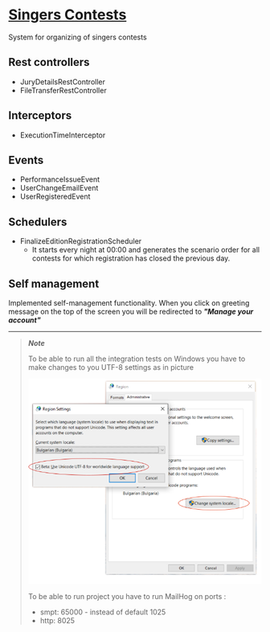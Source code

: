 # <u>Singers Contests</u>

System for organizing of singers contests

## Rest controllers
- JuryDetailsRestController
- FileTransferRestController 

## Interceptors
- ExecutionTimeInterceptor

## Events
- PerformanceIssueEvent
- UserChangeEmailEvent
- UserRegisteredEvent

## Schedulers
- FinalizeEditionRegistrationScheduler
   - It starts every night at 00:00 and generates the scenario order for all contests for which registration has closed the previous day.

## Self management
  Implemented self-management functionality. When you click on greeting message on the top of the screen you will be redirected to ***"Manage your account"***
_________________________________________________________
> ***Note***
> 
>To be able to run all the integration tests on Windows you have to make changes to you UTF-8 settings as in picture
> 
>![Figure](/UTF-8%20Settings.png)
> 
> To be able to run project you have to run MailHog on ports :
>   - smpt: 65000 - instead of default 1025
>   - http: 8025
